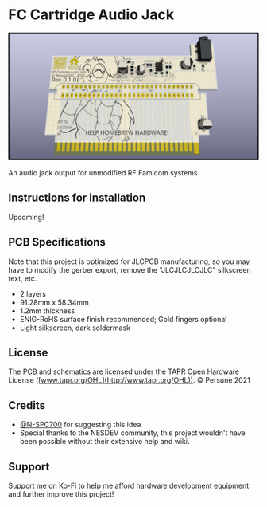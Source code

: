 # FC Cartridge Audio Jack

![](docs/FC-Cart-Jack.png)

An audio jack output for unmodified RF Famicom systems.

## Instructions for installation

Upcoming!

## PCB Specifications

Note that this project is optimized for JLCPCB manufacturing, so you may have to modify the gerber export, remove the "JLCJLCJLCJLC" silkscreen text, etc.

- 2 layers
- 91.28mm x 58.34mm
- 1.2mm thickness
- ENIG-RoHS surface finish recommended; Gold fingers optional
- Light silkscreen, dark soldermask

## License

The PCB and schematics are licensed under the TAPR Open Hardware License ([www.tapr.org/OHL](http://www.tapr.org/OHL)). © Persune 2021

## Credits

- [@N-SPC700](https://github.com/N-SPC700) for suggesting this idea
- Special thanks to the NESDEV community, this project wouldn't have been possible without their extensive help and wiki.

## Support

Support me on [Ko-Fi](https://ko-fi.com/persune) to help me afford hardware development equipment and further improve this project!
